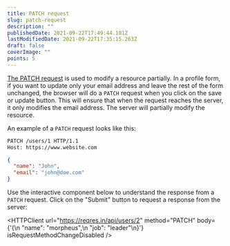 ```yaml
---
title: PATCH request
slug: patch-request
description: ""
publishedDate: 2021-09-22T17:49:44.101Z
lastModifiedDate: 2021-09-22T17:35:15.263Z
draft: false
coverImage: ""
points: 5
---
```


[The PATCH request](https://developer.mozilla.org/en-US/docs/Web/HTTP/Methods/PATCH) is used to modify a resource partially. In a profile form, if you want to update only your email address and leave the rest of the form unchanged, the browser will do a `PATCH` request when you click on the save or update button. This will ensure that when the request reaches the server, it only modifies the email address. The server will partially modify the resource.

An example of a `PATCH` request looks like this:

```bash
PATCH /users/1 HTTP/1.1
Host: https://www.website.com
```

```json
{
  "name": "John",
  "email": "john@doe.com"
}
```

Use the interactive component below to understand the response from a `PATCH` request. Click on the "Submit" button to request a response from the server:

<HTTPClient
  url="https://reqres.in/api/users/2"
  method="PATCH"
  body={'{\n    "name": "morpheus",\n    "job": "leader"\n}'}
  isRequestMethodChangeDisabled
/>
